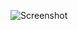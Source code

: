 ![Screenshot](https://raw.githubusercontent.com/Cryakl/Ultimate-RAT-Collection/refs/heads/main/SpyGate/SpyGate-RAT%20v%202.0%20Stub%20Internal/Screenshot.png)
